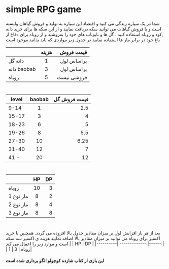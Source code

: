 # simple RPG game 
شما در یک سیاره زندگی می کنید و اقتصاد این سیاره به تولید و فروش گیاهان وابسته است و با فروش گیاهات می توانید سکه دریافت نمایید و از این سکه ها برای خرید دانه ,کود و روباه استفاده کنید . گل ها و بایوباب های خود را بفروشید و از روباه برای دفاع از باغ خود در برابر مار ها استفاده نمایید
در جدول زیر مواردی که باید بدانید موجود است 

|    |      هزینه      |  قیمت فروش |
|----------|:-------------:|------:|
| دانه گل |  1 | براساس لول|
| دانه baobab |    3   |   براساس لول |
| روباه | 5 |   فروشی نیست |

#

| level   |        baobab|  قیمت فروش گل |
|----------|:-------------:|------:|
| 9-14 |  1 | 2.5 |
| 15-17 |    3   |   4 |
| 18-23 | 6 |    5 |
| 19-26 | 8 |    5.5 |
| 27-30 | 10 |    6.25 |
| 31-40 | 12 |    7 |
| 41 - | 20 |    12 |

#
|    |      HP      |  DP |
|----------|:-------------:|------:|
| روباه | 10   | 3|
| مار نوع 1 |   8    | 2  |
| مار نوع 2 |    8   |  4 |
| مار نوع 3 |     8  |  8 |

#
بعد از هر بار افزایش لول بر میزان مقادیر جدول بالا افزوده می گردد. همچنین با خرید اکسیر برای روباه می توانید بر میزان مقادیر بالا اضافه نمایید
هزینه ی اکسیر سه سکه است و موارد زیر را اعمال می کند
|    |      HP      |  DP |
|----------|:-------------:|------:|
| روباه | 3   | 1|

#### این بازی از کتاب شازده کوچولو الگو برداری شده است